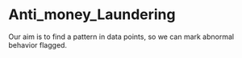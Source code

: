 # Anti_money_Laundering

Our aim is to find a pattern in data points, so we can mark abnormal behavior flagged.
